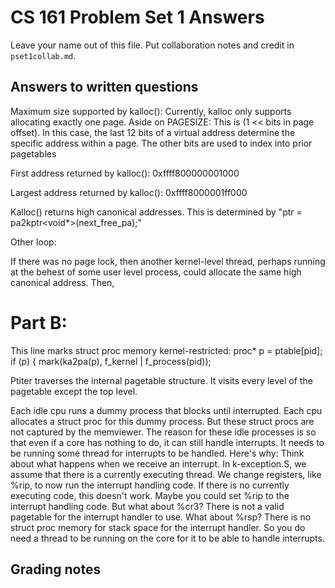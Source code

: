 CS 161 Problem Set 1 Answers
============================
Leave your name out of this file. Put collaboration notes and credit in
`pset1collab.md`.

Answers to written questions
----------------------------
Maximum size supported by kalloc(): Currently, kalloc only supports allocating exactly one page.
Aside on PAGESIZE: This is (1 << bits in page offset).  In this case, the last 12 bits of a virtual address determine the specific address within a page.  The other bits are used to index into prior pagetables


First address returned by kalloc(): 0xffff800000001000


Largest address returned by kalloc(): 0xffff8000001ff000


Kalloc() returns high canonical addresses.  This is determined by "ptr = pa2kptr<void*>(next_free_pa);"


Other loop:


If there was no page lock, then another kernel-level thread, perhaps running at the behest of some user level process, could allocate the same high canonical address.  Then, 


# Part B:
This line marks struct proc memory kernel-restricted:
proc* p = ptable[pid];
        if (p) {
            mark(ka2pa(p), f_kernel | f_process(pid));


Ptiter traverses the internal pagetable structure.  It visits every level of the pagetable except the top level.


Each idle cpu runs a dummy process that blocks until interrupted.  Each cpu allocates a struct proc for this dummy process.  But these struct procs are not captured by the memviewer.  The reason for these idle processes is so that even if a core has nothing to do, it can still handle interrupts.  It needs to be running some thread for interrupts to be handled.  Here's why: Think about what happens when we receive an interrupt.  In k-exception.S, we assume that there is a currently executing thread.  We change registers, like %rip, to now run the interrupt handling code.  If there is no currently executing code, this doesn't work. Maybe you could set %rip to the interrupt handling code.  But what about %cr3?  There is not a valid pagetable for the interrupt handler to use.  What about %rsp?  There is no struct proc memory for stack space for the interrupt handler.  So you do need a thread to be running on the core for it to be able to handle interrupts.


Grading notes
-------------

